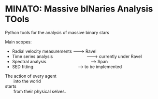 # MINATO: Massive bINaries Analysis TOols
Python tools for the analysis of massive binary stars

Main scopes:
- Radial velocity measurements ---> Ravel
- Time series analysis &emsp; &emsp; &emsp; &emsp; &emsp; &emsp; ---> currently under Ravel
- Spectral analysis &emsp; &emsp; &emsp; &emsp; &emsp; &emsp; &emsp; &emsp; --> Span
- SED fitting &emsp; &emsp; &emsp; &emsp; &emsp; &emsp; &emsp; &emsp; --> to be implemented

The action of every agent <br />
  into the world <br />
starts <br />
  from their physical selves. <br />
